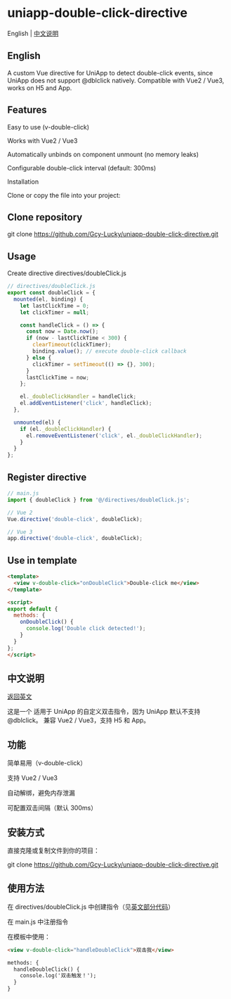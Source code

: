 # uniapp-double-click-directive

English | [中文说明](#中文说明)
## English

A custom Vue directive for UniApp to detect double-click events, since UniApp does not support @dblclick natively.
Compatible with Vue2 / Vue3, works on H5 and App.

## Features

Easy to use (v-double-click)

Works with Vue2 / Vue3

Automatically unbinds on component unmount (no memory leaks)

Configurable double-click interval (default: 300ms)

 Installation

Clone or copy the file into your project:

## Clone repository
git clone https://github.com/Gcy-Lucky/uniapp-double-click-directive.git

 ## Usage

Create directive directives/doubleClick.js

```js
// directives/doubleClick.js
export const doubleClick = {
  mounted(el, binding) {
    let lastClickTime = 0;
    let clickTimer = null;

    const handleClick = () => {
      const now = Date.now();
      if (now - lastClickTime < 300) {
        clearTimeout(clickTimer);
        binding.value(); // execute double-click callback
      } else {
        clickTimer = setTimeout(() => {}, 300);
      }
      lastClickTime = now;
    };

    el._doubleClickHandler = handleClick;
    el.addEventListener('click', handleClick);
  },

  unmounted(el) {
    if (el._doubleClickHandler) {
      el.removeEventListener('click', el._doubleClickHandler);
    }
  }
};
```

## Register directive
```js
// main.js
import { doubleClick } from '@/directives/doubleClick.js';

// Vue 2
Vue.directive('double-click', doubleClick);

// Vue 3
app.directive('double-click', doubleClick);
```

## Use in template
```html
<template>
  <view v-double-click="onDoubleClick">Double-click me</view>
</template>

<script>
export default {
  methods: {
    onDoubleClick() {
      console.log('Double click detected!');
    }
  }
};
</script>
```

## 中文说明
[返回英文](#english)

这是一个 适用于 UniApp 的自定义双击指令，因为 UniApp 默认不支持 @dblclick。
兼容 Vue2 / Vue3，支持 H5 和 App。

 ## 功能

简单易用（v-double-click）

支持 Vue2 / Vue3

自动解绑，避免内存泄漏

可配置双击间隔（默认 300ms）

## 安装方式

直接克隆或复制文件到你的项目：

git clone https://github.com/Gcy-Lucky/uniapp-double-click-directive.git

## 使用方法

在 directives/doubleClick.js 中创建指令（见[英文部分代码](#Usage)）

在 main.js 中注册指令

在模板中使用：
```html
<view v-double-click="handleDoubleClick">双击我</view>

methods: {
  handleDoubleClick() {
    console.log('双击触发！');
  }
}
```
